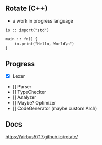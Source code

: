 
## Rotate (C++)
- a work in progress language 

```odin
io :: import("std")

main :: fn() {
	io.print("Hello, World\n")
}
```


## Progress
- [x] Lexer
- [] Parser
- [] TypeChecker 
- [] Analyzer 
- [] Maybe? Optimizer
- [] CodeGenerator (maybe custom Arch) 

## Docs
https://airbus5717.github.io/rotate/


